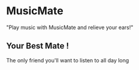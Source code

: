 # MusicMate

"Play music with MusicMate and relieve your ears!"

## Your Best Mate ! 
The only friend you'll want to listen to all day long

